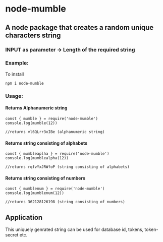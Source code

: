 # node-mumble
## A node package that creates a random unique characters string 

### INPUT as parameter -> Length of the required string

###   Example:

  To install
  
   `npm i node-mumble`

### Usage: 

  #### Returns Alphanumeric string

    const { mumble } = require('node-mumble')
    console.log(mumble(12)) 
    
    //returns vl6QLrr3xIBe (alphanumeric string)


  #### Returns string consisting of alphabets

    const { mumbleaplha } = require('node-mumble')
    console.log(mumblealpha(12))

    //returns rqfvYxJRWfoP (string consisting of alphabets)


  #### Returns string consisting of numbers

    const { mumblenum } = require('node-mumble')
    console.log(mumblenum(12))

    //returns 362128126198 (string consisting of numbers)


## Application
This uniquely genrated string can be used for database id, tokens, token-secret etc.
